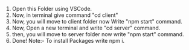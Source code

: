 1. Open this Folder using VSCode.
2. Now, in terminal give command "cd client"
3. Now, you will move to client folder now Write "npm start" command.
4. Now, Open a new terminal and write "cd server" command.
5. then, you will move to server folder now write "npm start" command.
6. Done!
   Note:- To install Packages write npm i.
